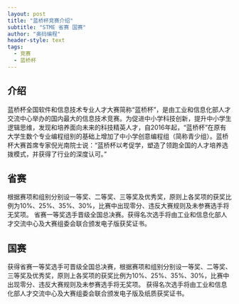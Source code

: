 ```yaml
---
layout: post
title: "蓝桥杯竞赛介绍"
subtitle: "STME 省赛 国赛"
author: "奥码编程"
header-style: text
tags:
  - 竞赛
  - 蓝桥杯
---
```


介绍
---

蓝桥杯全国软件和信息技术专业人才大赛简称“蓝桥杯”，是由工业和信息化部人才交流中心举办的国内最大的信息技术竞赛。为促进中小学科技创新，提升中小学生逻辑思维，发现和培养面向未来的科技精英人才，自2016年起，“蓝桥杯”在原有大学生数个专业编程组别的基础上增加了中小学创意编程组（简称青少组）。蓝桥杯大赛首席专家倪光南院士说：“蓝桥杯以考促学，塑造了领跑全国的人才培养选拨模式，并获得了行业的深度认可。”

省赛
------

根据赛项和组别分别设一等奖、二等奖、三等奖及优秀奖，原则上各奖项的获奖比例为10%、25%、35%、30%，比赛中出现零分、违反大赛规则及未参赛选手将无奖项。
省赛一等奖选手晋级全国总决赛。获得名次选手将由工业和信息化部人才交流中心及大赛组委会联合颁发电子版获奖证书。

国赛
-------

获得省赛一等奖选手可晋级全国总决赛，根据赛项和组别分别设一等奖、二等奖、三等奖及优秀奖，原则上各奖项的获奖比例为10%、25%、35%、30%，比赛中出现零分、违反大赛规则及未参赛选手将无奖项。
获得名次选手将由工业和信息化部人才交流中心及大赛组委会联合颁发电子版及纸质获奖证书。
